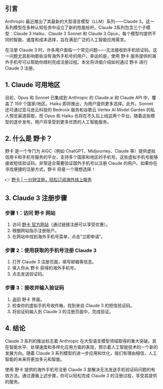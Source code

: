 ## 引言

Anthropic 最近推出了其最新的大型语言模型（LLM）系列——Claude 3。这一系列模型在多种认知任务中设立了新的性能标杆。Claude 3系列包含三个子模型：Claude 3 Haiku、Claude 3 Sonnet 和 Claude 3 Opus，每个模型均提供不同的智能、速度和成本选择，旨在满足广泛的人工智能应用需求。

在注册 Claude 3 时，许多用户面临一个常见问题——无法接收到手机验证码。这一问题尤其影响那些没有海外手机号的用户。幸运的是，使用 野卡 服务提供的海外手机号可以帮助你顺利完成注册过程。本文将详细介绍如何通过 野卡 进行 Claude 3 注册。

## 1. Claude 可用地区

目前，Opus 和 Sonnet 已集成到 Anthropic 的 Claude.ai 和 Claude API 中，覆盖了 159 个国家/地区。Haiku 即将推出，为用户提供更多选择。此外，Sonnet 还可通过亚马逊云科技的 Bedrock 服务和谷歌云 Vertex AI Model Garden 的私人预览渠道获取，而 Opus 和 Haiku 也将在不久后上线这两个平台。随着这些模型的逐步发布，用户将享受到更多优质的人工智能服务。

## 2. 什么是 野卡？

野卡 是一个专门为 AIGC（例如 ChatGPT、Midjourney、Claude 等）提供虚拟信用卡和手机号服务的平台，支持多个国家和地区的手机号。这些虚拟手机号能够接收短信验证码，非常适合需要验证国外手机号以注册 Claude 的用户。如果你在寻找便捷的注册方式，野卡 将是一个理想选择！

👉 [野卡 | 一分钟注册，轻松订阅海外线上服务](https://bit.ly/bewildcard)

## 3. Claude 3 注册步骤

### 步骤 1：访问 野卡 网站

1. 访问 [野卡 官方网站](https://bit.ly/bewildcard)（通过链接注册可以享受优惠）。
2. 根据网站指示注册账户。
3. 在网站中找到海外手机号菜单，点击“立即申请”。

### 步骤 2：使用获取的手机号注册 Claude 3

1. 打开 Claude 3 注册页面，填写邮箱等信息。
2. 填入你从 野卡 获得的海外手机号。
3. 点击发送验证码。

### 步骤 3：接收并输入验证码

1. 返回 野卡 界面。
2. 检查你的虚拟手机号收件箱，找到来自 Claude 3 的短信验证码。
3. 将验证码输入到 Claude 3 的注册页面中，完成验证。

## 4. 结论

Claude 3 系列的推出标志着 Anthropic 在大型语言模型领域取得的重大突破。其在智能水平、处理速度和多样化应用方面的表现，预示着人工智能技术的一个新的发展方向。随着 Claude 3 系列模型的进一步应用和优化，我们有理由相信，人工智能的未来将更加多元和智能。

使用 野卡 提供的海外手机号注册 Claude 3 是解决无法发送手机验证码问题的有效方法。通过遵循上述步骤，你可以轻松完成 Claude 3 的注册过程，享受其提供的服务。